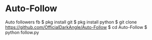 # Auto-Follow
Auto followers fb
$ pkg install git
$ pkg install python
$ git clone https://github.com/OfficialDarkAngle/Auto-Follow
$ cd Auto-Follow
$ python follow.py
